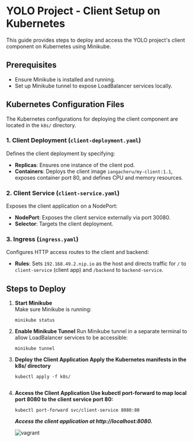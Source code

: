 # YOLO Project - Client Setup on Kubernetes

This guide provides steps to deploy and access the YOLO project's client component on Kubernetes using Minikube.

## Prerequisites
- Ensure Minikube is installed and running.
- Set up Minikube tunnel to expose LoadBalancer services locally.

## Kubernetes Configuration Files

The Kubernetes configurations for deploying the client component are located in the `k8s/` directory.

### 1. Client Deployment (`client-deployment.yaml`)
Defines the client deployment by specifying:
- **Replicas**: Ensures one instance of the client pod.
- **Containers**: Deploys the client image `iangacheru/my-client:1.1`, exposes container port 80, and defines CPU and memory resources.

### 2. Client Service (`client-service.yaml`)
Exposes the client application on a NodePort:
- **NodePort**: Exposes the client service externally via port 30080.
- **Selector**: Targets the client deployment.

### 3. Ingress (`ingress.yaml`)
Configures HTTP access routes to the client and backend:
- **Rules**: Sets `192.168.49.2.nip.io` as the host and directs traffic for `/` to `client-service` (client app) and `/backend` to `backend-service`.

## Steps to Deploy

1. **Start Minikube**  
   Make sure Minikube is running:
   ```
   minikube status

2. **Enable Minikube Tunnel**
   Run Minikube tunnel in a separate terminal to allow LoadBalancer services to be accessible:

   ```
   minikube tunnel

3. **Deploy the Client Application Apply the Kubernetes manifests in the k8s/ directory**
   ```
   kubectl apply -f k8s/


4. **Access the Client Application Use kubectl port-forward to map local port 8080 to the client service port 80:**
   ```
   kubectl port-forward svc/client-service 8080:80

   ```
   
   ***Access the client application at http://localhost:8080.***
   
   <img src="./client/src/images/social_icons/IP33.png" alt="vagrant" />



